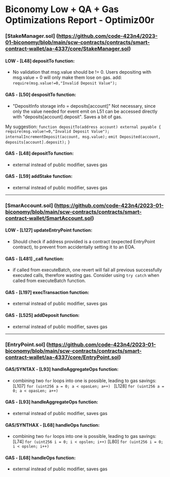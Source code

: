 # Biconomy Low + QA + Gas Optimizations Report - Optimiz00r

### [StakeManager.sol] (https://github.com/code-423n4/2023-01-biconomy/blob/main/scw-contracts/contracts/smart-contract-wallet/aa-4337/core/StakeManager.sol)

#### LOW - [L48] depositTo function: 
 - No validation that msg.value should be != 0. Users depositing with msg.value = 0 will only make them lose on gas.
add: `require(msg.value!=0,"Invalid Deposit Value");`
#### GAS - [L50] despositTo function: 
- "DepositInfo storage info = deposits[account]" Not necessary, since only the value needed for event emit on L51 can be accessed directly with "deposits[account].deposit". Saves a bit of gas.

My suggestion:
`function depositTo(address account) external payable {`
	`require(msg.value!=0,"Invalid Deposit Value");`
        `internalIncrementDeposit(account, msg.value);`
        `emit Deposited(account, deposits[account].deposit);`
`}`

#### GAS - [L48] depositTo function:
- external instead of public modifier, saves gas 
#### GAS - [L59] addStake function:
- external instead of public modifier, saves gas


-------------
### [SmarAccount.sol] (https://github.com/code-423n4/2023-01-biconomy/blob/main/scw-contracts/contracts/smart-contract-wallet/SmartAccount.sol)

#### LOW - [L127] updateEntryPoint function:
 - Should check if address provided is a contract (expected EntryPoint contract), to prevent from accidentally setting it to an EOA.
#### GAS - [L481] _call function:
  - if called from executeBatch, one revert will fail all previous successfully executed calls, therefore wasting gas. Consider using `try catch` when called from executeBatch function.
#### GAS - [L197] execTransaction function:
 - external instead of public modifier, saves gas
#### GAS - [L525] addDeposit function:
 - external instead of public modifier, saves gas
-----------
### [EntryPoint.sol] (https://github.com/code-423n4/2023-01-biconomy/blob/main/scw-contracts/contracts/smart-contract-wallet/aa-4337/core/EntryPoint.sol)

#### GAS/SYNTAX - [L93] handleAggregateOps function:
 - combining two `for` loops into one is possible, leading to gas savings:
    [L107] `for (uint256 a = 0; a < opasLen; a++) `
    [L128] `for (uint256 a = 0; a < opasLen; a++) `
#### GAS - [L93] handleAggregateOps function:
- external instead of public modifier, saves gas

#### GAS/SYNTHAX - [L68] handleOps function:
- combining two `for` loops into one is possible, leading to gas savings:
    [L74] `for (uint256 i = 0; i < opslen; i++)` 
    [L80] `for (uint256 i = 0; i < opslen; i++)` 
#### GAS - [L68] handleOps function:
- external instead of public modifier, saves gas
